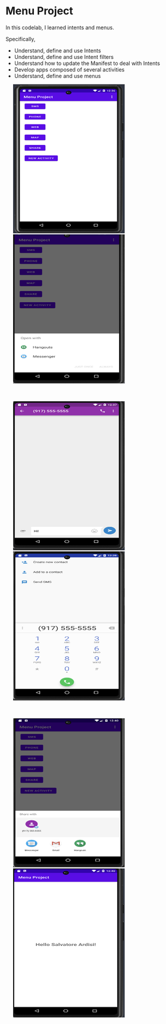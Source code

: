 # Menu Project

In this codelab, I learned intents and menus. <br />

Specifically,
- Understand, define and use Intents
- Understand, define and use Intent filters
- Understand how to update the Manifest to deal with Intents
- Develop apps composed of several activities
- Understand, define and use menus <br />

<p float="left">
  <img src="menu_project_main.png" width="300" height="400" hspace="20">
  <img src="menu_project_sms1.png" width="300" height="400" hspace="20">
</p>
<br />
<p float="left">
  <img src="menu_project_sms2.png" width="300" height="400" hspace="20">
  <img src="menu_project_phone.png" width="300" height="400" hspace="20">
</p>
<br />
<p float="left">
  <img src="menu_project_share.png" width="300" height="400" hspace="20">
  <img src="menu_project_new_activity.png" width="300" height="400" hspace="20">
</p>